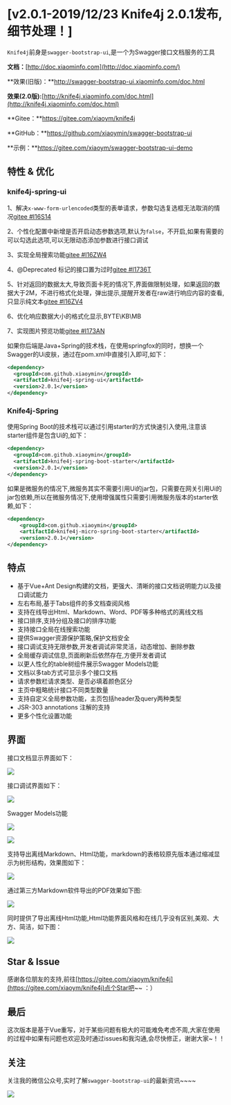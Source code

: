 # [v2.0.1-2019/12/23 Knife4j 2.0.1发布,细节处理！]

`Knife4j`前身是`swagger-bootstrap-ui`,是一个为Swagger接口文档服务的工具

**文档：**[http://doc.xiaominfo.com](http://doc.xiaominfo.com/)

**效果(旧版)：**http://swagger-bootstrap-ui.xiaominfo.com/doc.html

**效果(2.0版):**[http://knife4j.xiaominfo.com/doc.html](http://knife4j.xiaominfo.com/doc.html)

**Gitee：**https://gitee.com/xiaoym/knife4j

**GitHub：**https://github.com/xiaoymin/swagger-bootstrap-ui

**示例：**https://gitee.com/xiaoym/swagger-bootstrap-ui-demo

## 特性 & 优化

### knife4j-spring-ui

1、解决`x-www-form-urlencoded`类型的表单请求，参数勾选复选框无法取消的情况[gitee #I16S14](https://gitee.com/xiaoym/knife4j/issues/I16S14)

2、个性化配置中新增是否开启动态参数选项,默认为`false`，不开启,如果有需要的可以勾选此选项,可以无限动态添加参数进行接口调试

3、实现全局搜索功能[gitee #I16ZW4](https://gitee.com/xiaoym/knife4j/issues/I16ZW4)

4、@Deprecated 标记的接口置为过时[gitee #I1736T](https://gitee.com/xiaoym/knife4j/issues/I1736T)

5、针对返回的数据太大,导致页面卡死的情况下,界面做限制处理，如果返回的数据大于2M，不进行格式化处理，弹出提示,提醒开发者在raw进行响应内容的查看,只显示纯文本[gitee #I16ZV4](https://gitee.com/xiaoym/knife4j/issues/I16ZV4)

6、优化响应数据大小的格式化显示,BYTE\KB\MB

7、实现图片预览功能[gitee #I173AN](https://gitee.com/xiaoym/knife4j/issues/I173AN)

如果你后端是Java+Spring的技术栈，在使用springfox的同时，想换一个Swagger的Ui皮肤，通过在pom.xml中直接引入即可,如下：

```xml
<dependency>
  <groupId>com.github.xiaoymin</groupId>
  <artifactId>knife4j-spring-ui</artifactId>
  <version>2.0.1</version>
</dependency>
```

### Knife4j-Spring

使用Spring Boot的技术栈可以通过引用starter的方式快速引入使用,注意该starter组件是包含Ui的,如下：

```xml
<dependency>
  <groupId>com.github.xiaoymin</groupId>
  <artifactId>knife4j-spring-boot-starter</artifactId>
  <version>2.0.1</version>
</dependency>
```

如果是微服务的情况下,微服务其实不需要引用Ui的jar包，只需要在网关引用Ui的jar包依赖,所以在微服务情况下,使用增强属性只需要引用微服务版本的starter依赖,如下：

```xml
<dependency>
    <groupId>com.github.xiaoymin</groupId>
    <artifactId>knife4j-micro-spring-boot-starter</artifactId>
    <version>2.0.1</version>
</dependency>

```

## 特点

- 基于Vue+Ant Design构建的文档，更强大、清晰的接口文档说明能力以及接口调试能力
- 左右布局,基于Tabs组件的多文档查阅风格
- 支持在线导出Html、Markdown、Word、PDF等多种格式的离线文档
- 接口排序,支持分组及接口的排序功能
- 支持接口全局在线搜索功能
- 提供Swagger资源保护策略,保护文档安全
- 接口调试支持无限参数,开发者调试非常灵活，动态增加、删除参数
- 全局缓存调试信息,页面刷新后依然存在,方便开发者调试
- 以更人性化的table树组件展示Swagger Models功能
- 文档以多tab方式可显示多个接口文档
- 请求参数栏请求类型、是否必填着颜色区分
- 主页中粗略统计接口不同类型数量
- 支持自定义全局参数功能，主页包括header及query两种类型
- JSR-303 annotations 注解的支持
- 更多个性化设置功能

## 界面

接口文档显示界面如下：

![](/images/blog/knife4j2.0/1.png)

接口调试界面如下：

![](/images/blog/knife4j2.0/8.png)

Swagger Models功能

![](/images/blog/knife4j2.0/6.png)

![](/images/blog/knife4j2.0/7.png)

支持导出离线Markdown、Html功能，markdown的表格较原先版本通过缩减显示为树形结构，效果图如下：

![](/images/blog/knife4j2.0/3.png)

通过第三方Markdown软件导出的PDF效果如下图:

![](/images/blog/knife4j2.0/4.png)

同时提供了导出离线Html功能,Html功能界面风格和在线几乎没有区别,美观、大方、简洁，如下图：

![](/images/blog/knife4j2.0/5.png)

## Star & Issue

感谢各位朋友的支持,前往[https://gitee.com/xiaoym/knife4j](https://gitee.com/xiaoym/knife4j)点个Star吧~~ ：）

## 最后

这次版本是基于Vue重写，对于某些问题有极大的可能难免考虑不周,大家在使用的过程中如果有问题也欢迎及时通过issues和我沟通,会尽快修正，谢谢大家~！！



## 关注

关注我的微信公众号,实时了解`swagger-bootstrap-ui`的最新资讯~~~~

![](/images/blog/swagger-bootstrap-ui-1.9.4-issue/us.png)
